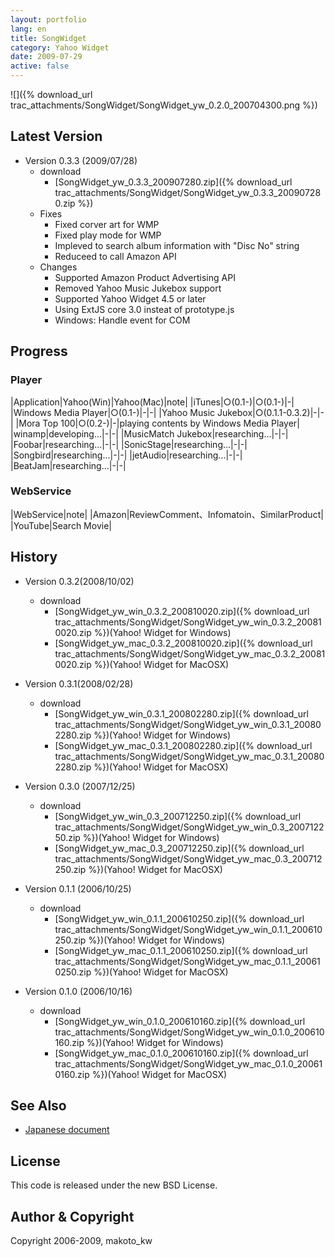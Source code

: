 ```yaml
---
layout: portfolio
lang: en
title: SongWidget
category: Yahoo Widget
date: 2009-07-29
active: false
---
```

![]({% download_url trac_attachments/SongWidget/SongWidget_yw_0.2.0_200704300.png %})

## Latest Version

* Version 0.3.3 (2009/07/28)
  * download
    * [SongWidget_yw_0.3.3_200907280.zip]({% download_url trac_attachments/SongWidget/SongWidget_yw_0.3.3_200907280.zip %})
  * Fixes
    * Fixed corver art for WMP
    * Fixed play mode for WMP
    * Impleved to search album information with "Disc No" string
    * Reduceed to call Amazon API
  * Changes
    * Supported Amazon Product Advertising API
    * Removed Yahoo Music Jukebox support
    * Supported Yahoo Widget 4.5 or later
    * Using ExtJS core 3.0 insteat of prototype.js
    * Windows: Handle event for COM

## Progress

### Player
 
|Application|Yahoo(Win)|Yahoo(Mac)|note|
|iTunes|○(0.1-)|○(0.1-)|-|
|Windows Media Player|○(0.1-)|-|-|
|Yahoo Music Jukebox|○(0.1.1-0.3.2)|-|-|
|Mora Top 100|○(0.2-)|-|playing contents by Windows Media Player|
|winamp|developing...|-|-|
|MusicMatch Jukebox|researching...|-|-|
|Foobar|researching...|-|-|
|SonicStage|researching...|-|-|
|Songbird|researching...|-|-|
|jetAudio|researching...|-|-|
|BeatJam|researching...|-|-|

### WebService

|WebService|note|
|Amazon|ReviewComment、Infomatoin、SimilarProduct|
|YouTube|Search Movie|

## History

* Version 0.3.2(2008/10/02)
  * download
    * [SongWidget_yw_win_0.3.2_200810020.zip]({% download_url trac_attachments/SongWidget/SongWidget_yw_win_0.3.2_200810020.zip %})(Yahoo! Widget for Windows)
    * [SongWidget_yw_mac_0.3.2_200810020.zip]({% download_url trac_attachments/SongWidget/SongWidget_yw_mac_0.3.2_200810020.zip %})(Yahoo! Widget for MacOSX)

* Version 0.3.1(2008/02/28)
  * download
    * [SongWidget_yw_win_0.3.1_200802280.zip]({% download_url trac_attachments/SongWidget/SongWidget_yw_win_0.3.1_200802280.zip %})(Yahoo! Widget for Windows)
    * [SongWidget_yw_mac_0.3.1_200802280.zip]({% download_url trac_attachments/SongWidget/SongWidget_yw_mac_0.3.1_200802280.zip %})(Yahoo! Widget for MacOSX)

* Version 0.3.0 (2007/12/25)
  * download
    * [SongWidget_yw_win_0.3_200712250.zip]({% download_url trac_attachments/SongWidget/SongWidget_yw_win_0.3_200712250.zip %})(Yahoo! Widget for Windows)
    * [SongWidget_yw_mac_0.3_200712250.zip]({% download_url trac_attachments/SongWidget/SongWidget_yw_mac_0.3_200712250.zip %})(Yahoo! Widget for MacOSX)

* Version 0.1.1 (2006/10/25)
  * download
    * [SongWidget_yw_win_0.1.1_200610250.zip]({% download_url trac_attachments/SongWidget/SongWidget_yw_win_0.1.1_200610250.zip %})(Yahoo! Widget for Windows)
    * [SongWidget_yw_mac_0.1.1_200610250.zip]({% download_url trac_attachments/SongWidget/SongWidget_yw_mac_0.1.1_200610250.zip %})(Yahoo! Widget for MacOSX)

* Version 0.1.0 (2006/10/16)
  * download
    * [SongWidget_yw_win_0.1.0_200610160.zip]({% download_url trac_attachments/SongWidget/SongWidget_yw_win_0.1.0_200610160.zip %})(Yahoo! Widget for Windows)
    * [SongWidget_yw_mac_0.1.0_200610160.zip]({% download_url trac_attachments/SongWidget/SongWidget_yw_mac_0.1.0_200610160.zip %})(Yahoo! Widget for MacOSX)

## See Also

* [Japanese document](/ja/portfolio/yahoowidget/songwidget/)

## License

This code is released under the new BSD License.

## Author & Copyright

Copyright 2006-2009, makoto_kw 